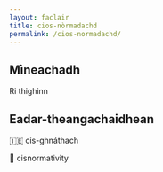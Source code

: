 ```yaml
---
layout: faclair
title: cios-nòrmadachd
permalink: /cios-normadachd/
---
```


## Mìneachadh

Ri thighinn

## Eadar-theangachaidhean

&#x1f1ee;&#x1f1ea; cis-ghnáthach

&#x1f3f4;&#xe0067;&#xe0062;&#xe0065;&#xe006e;&#xe0067;&#xe007f; cisnormativity
